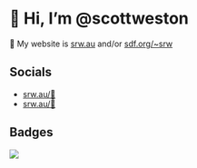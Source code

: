 # 👋 Hi, I’m @scottweston

💞️ My website is [srw.au](https://srw.au) and/or [sdf.org/~srw](https://sdf.org/~srw)  

## Socials

* [srw.au/🐘](https://srw.au/🐘)
* [srw.au/🦋](https://srw.au/🦋)

## Badges

[![](https://fedi-badge.deno.dev/@scott@hackerspace.au/posts.svg?style=flat)](https://hackerspace.au/@scott)  
